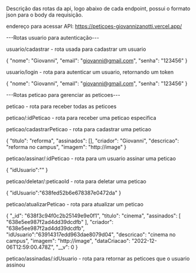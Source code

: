 
Descrição das rotas da api, logo abaixo de cada endpoint, possui o formato json para o body da requisição.

endereço para acessar API: https://peticoes-giovannizanotti.vercel.app/

---Rotas usuario para autenticação---

usuario/cadastrar - rota usada para cadastrar um usuario

{ 
  "nome": "Giovanni", 
  "email": "giovanni@gmail.com", 
  "senha": "123456"
}

usuario/login - rota para autenticar um usuario, retornando um token

{ 
  "nome": "Giovanni", 
  "email": "giovanni@gmail.com", 
  "senha": "123456"
}



---Rotas peticao para gerenciar as peticoes---

peticao - rota para receber todas as peticoes

peticao/:idPeticao - rota para receber uma peticao especifica

peticao/cadastrarPeticao - rota para cadastrar uma peticao

{
  "titulo": "reforma",
  "assinados": [],
  "criador": "Giovanni",
  "descricao": "reforma no campus",
  "imagem": "http://image"
}

peticao/assinar/:idPeticao - rota para um usuario assinar uma peticao

{ 
  "idUsuario":""
}

peticao/deletar/:peticaoId - rota para deletar uma peticao

{ 
  "idUsuario":"638fed52b6e678387e0472da"
}

peticao/atualizarPeticao - rota para atualizar um peticao

{
    "_id": "638f3c94f0c2b25149e9e0f1",
    "titulo": "cinema",
    "assinados": [
        "638e5ee987f2ad4dd39dcdfb"
    ],
    "criador": "638e5ee987f2ad4dd39dcdfb",
    "idUsuario":"63914317edd963dae8079d04",
    "descricao": "cinema no campus",
    "imagem": "http://image",
    "dataCriacao": "2022-12-06T12:59:00.478Z",
    "__v": 0
}

peticao/assinadas/:idUsuario - rota para retornar as peticoes que o usuario assinou